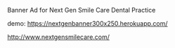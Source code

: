 Banner Ad for Next Gen Smile Care Dental Practice
 
demo: https://nextgenbanner300x250.herokuapp.com/
 
http://www.nextgensmilecare.com/
